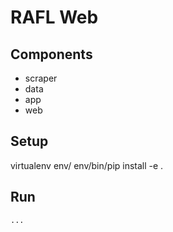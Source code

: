 # RAFL Web

## Components

 * scraper
 * data
 * app
 * web

## Setup
   virtualenv env/
   env/bin/pip install -e .

## Run

    ...
